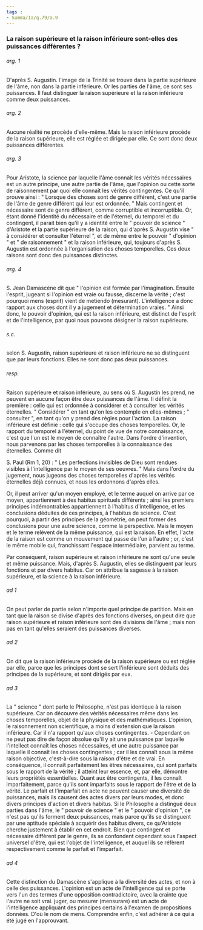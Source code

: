 ```yaml
---
tags : 
- Summa/Ia/q.79/a.9
---
```


### La raison supérieure et la raison inférieure sont-elles des puissances différentes ?



###### arg. 1
D'après S. Augustin. l'image de la Trinité se trouve dans la partie supérieure de l'âme, non dans la partie inférieure. Or les parties de l'âme, ce sont ses puissances. Il faut distinguer la raison supérieure et la raison inférieure comme deux puissances. 

###### arg. 2
Aucune réalité ne procède d'elle-même. Mais la raison inférieure procède de la raison supérieure, elle est réglée et dirigée par elle. Ce sont donc deux puissances différentes. 

###### arg. 3
Pour Aristote, la science par laquelle l'âme connaît les vérités nécessaires est un autre principe, une autre partie de l'âme, que l'opinion ou cette sorte de raisonnement par quoi elle connaît les vérités contingentes. Ce qu'il prouve ainsi : " Lorsque des choses sont de genre différent, c'est une partie de l'âme de genre différent qui leur est ordonnée. " Mais contingent et nécessaire sont de genre différent, comme corruptible et incorruptible. Or, étant donné l'identité du nécessaire et de l'éternel, du temporel et du contingent, il parait bien qu'il y a identité entre le " pouvoir de science " d'Aristote et la partie supérieure de la raison, qui d'après S. Augustin vise " à considérer et consulter l'éternel ", et de même entre le pouvoir " d'opinion " et " de raisonnement " et la raison inférieure, qui, toujours d'après S. Augustin est ordonnée à l'organisation des choses temporelles. Ces deux raisons sont donc des puissances distinctes. 

###### arg. 4
S. Jean Damascène dit que " l'opinion est formée par l'imagination. Ensuite l'esprit, jugeant si l'opinion est vraie ou fausse, discerne la vérité ; c'est pourquoi mens (esprit) vient de metiendo (mesurant). L'intelligence a donc rapport aux choses dont il y a jugement et détermination vraies. " Ainsi donc, le pouvoir d'opinion, qui est la raison inférieure, est distinct de l'esprit et de l'intelligence, par quoi nous pouvons désigner la raison supérieure. 

###### s.c.
selon S. Augustin, raison supérieure et raison inférieure ne se distinguent que par leurs fonctions. Elles ne sont donc pas deux puissances. 

###### resp.
Raison supérieure et raison inférieure, au sens où S. Augustin les prend, ne peuvent en aucune façon être deux puissances de l'âme. Il définit la première : celle qui est ordonnée à considérer et à consulter les vérités éternelles. " Considérer " en tant qu'on les contemple en elles-mêmes ; " consulter ", en tant qu'on y prend des règles pour l'action. La raison inférieure est définie : celle qui s'occupe des choses temporelles. Or, le rapport du temporel à l'éternel, du point de vue de notre connaissance, c'est que l'un est le moyen de connaître l'autre. Dans l'ordre d'invention, nous parvenons par les choses temporelles à la connaissance des éternelles. Comme dit 

S. Paul (Rm 1, 20) : " Les perfections invisibles de Dieu sont rendues visibles à l'intelligence par le moyen de ses oeuvres. " Mais dans l'ordre du jugement, nous jugeons des choses temporelles d'après les vérités éternelles déjà connues, et nous les ordonnons d'après elles. 

Or, il peut arriver qu'un moyen employé, et le terme auquel on arrive par ce moyen, appartiennent à des habitus spirituels différents ; ainsi les premiers principes indémontrables appartiennent à l'habitus d'intelligence, et les conclusions déduites de ces principes, à l'habitus de science. C'est pourquoi, à partir des principes de la géométrie, on peut former des conclusions pour une autre science, comme la perspective. Mais le moyen et le terme relèvent de la même puissance, qui est la raison. En effet, l'acte de la raison est comme un mouvement qui passe de l'un à l'autre ; or, c'est le même mobile qui, franchissant l'espace intermédiaire, parvient au terme. 

Par conséquent, raison supérieure et raison inférieure ne sont qu'une seule et même puissance. Mais, d'après S. Augustin, elles se distinguent par leurs fonctions et par divers habitus. Car on attribue la sagesse à la raison supérieure, et la science à la raison inférieure. 

###### ad 1
On peut parler de partie selon n'importe quel principe de partition. Mais en tant que la raison se divise d'après des fonctions diverses, on peut dire que raison supérieure et raison inférieure sont des divisions de l'âme ; mais non pas en tant qu'elles seraient des puissances diverses. 

###### ad 2
On dit que la raison inférieure procède de la raison supérieure ou est réglée par elle, parce que les principes dont se sert l'inférieure sont déduits des principes de la supérieure, et sont dirigés par eux. 

###### ad 3
La " science " dont parle le Philosophe, n'est pas identique à la raison supérieure. Car on découvre des vérités nécessaires même dans les choses temporelles, objet de la physique et des mathématiques. L'opinion, le raisonnement non scientifique, a moins d'extension que la raison inférieure. Car il n'a rapport qu'aux choses contingentes. - Cependant on ne peut pas dire de façon absolue qu'il y ait une puissance par laquelle l'intellect connaît les choses nécessaires, et une autre puissance par laquelle il connaît les choses contingentes ; car il les connaît sous la même raison objective, c'est-à-dire sous la raison d'être et de vrai. En conséquence, il connaît parfaitement les êtres nécessaires, qui sont parfaits sous le rapport de la vérité ; il atteint leur essence, et, par elle, démontre leurs propriétés essentielles. Quant aux être contingents, il les connaît imparfaitement, parce qu'ils sont imparfaits sous le rapport de l'être et de la vérité. Le parfait et l'imparfait en acte ne peuvent causer une diversité de puissances, mais ils causent des actes divers par leurs modes, et donc divers principes d'action et divers habitus. Si le Philosophe a distingué deux parties dans l'âme, le " pouvoir de science " et le " pouvoir d'opinion ", ce n'est pas qu'ils forment deux puissances, mais parce qu'ils se distinguent par une aptitude spéciale à acquérir des habitus divers, ce qu'Aristote cherche justement à établir en cet endroit. Bien que contingent et nécessaire diffèrent par le genre, ils se confondent cependant sous l'aspect universel d'être, qui est l'objet de l'intelligence, et auquel ils se réfèrent respectivement comme le parfait et l'imparfait. 

###### ad 4
Cette distinction du Damascène s'applique à la diversité des actes, et non à celle des puissances. L'opinion est un acte de l'intelligence qui se porte vers l'un des termes d'une opposition contradictoire, avec la crainte que l'autre ne soit vrai. juger, ou mesurer (mensurare) est un acte de l'intelligence appliquant des principes certains à l'examen de propositions données. D'où le nom de mens. Comprendre enfin, c'est adhérer à ce qui a été jugé en l'approuvant. 

